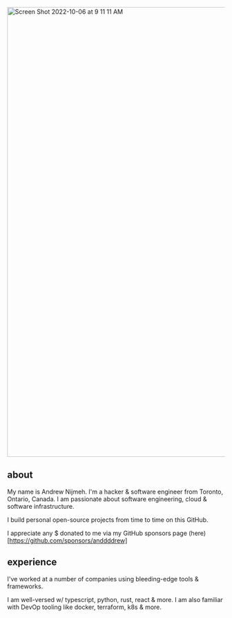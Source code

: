 <img width="1041" alt="Screen Shot 2022-10-06 at 9 11 11 AM" src="https://user-images.githubusercontent.com/59238070/194321660-f3988838-daea-4214-b187-f9943dedd010.png">

## about
My name is Andrew Nijmeh. I'm a hacker & software engineer from Toronto, Ontario, Canada. I am passionate about software engineering, cloud & software infrastructure.

I build personal open-source projects from time to time on this GitHub.

I appreciate any $ donated to me via my GitHub sponsors page (here)[https://github.com/sponsors/anddddrew]

## experience

I've worked at a number of companies using bleeding-edge tools & frameworks.

I am well-versed w/ typescript, python, rust, react & more. I am also familiar with DevOp tooling like docker, terraform, k8s & more.

